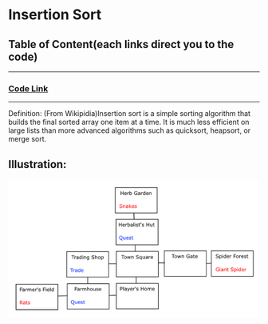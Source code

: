 #  Insertion Sort
## Table of Content(each links direct you to the code)
 ---

### [Code Link](https://github.com/jun383914/Data-Structure-and-algorithm/blob/master/ReverseArray/ReverseArray/Program.cs)
---
Definition: (From Wikipidia)Insertion sort is a simple sorting algorithm that builds the final sorted array one item at a time. It is much less efficient on large lists than more advanced algorithms such as quicksort, heapsort, or merge sort.

## Illustration:
![alt text](https://github.com/jun383914/GameLearning/blob/master/WPFGameWorld.png)

